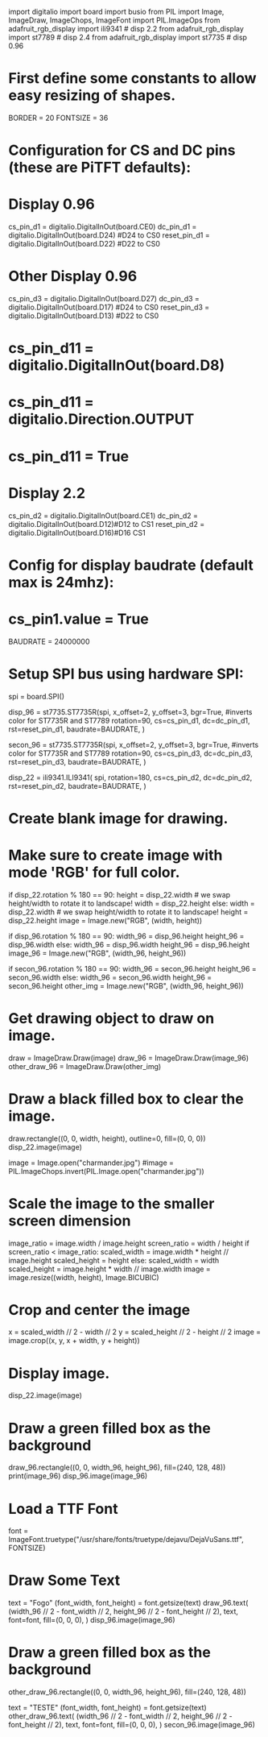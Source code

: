 import digitalio
import board
import busio
from PIL import Image, ImageDraw, ImageChops, ImageFont
import PIL.ImageOps
from adafruit_rgb_display import ili9341 # disp 2.2
from adafruit_rgb_display import st7789  # disp 2.4
from adafruit_rgb_display import st7735  # disp 0.96

# First define some constants to allow easy resizing of shapes.
BORDER = 20
FONTSIZE = 36

# Configuration for CS and DC pins (these are PiTFT defaults):
# Display 0.96
cs_pin_d1 = digitalio.DigitalInOut(board.CE0)
dc_pin_d1 = digitalio.DigitalInOut(board.D24) #D24 to CS0
reset_pin_d1 = digitalio.DigitalInOut(board.D22) #D22 to CS0

# Other Display 0.96
cs_pin_d3 = digitalio.DigitalInOut(board.D27)
dc_pin_d3 = digitalio.DigitalInOut(board.D17) #D24 to CS0
reset_pin_d3 = digitalio.DigitalInOut(board.D13) #D22 to CS0

# cs_pin_d11 = digitalio.DigitalInOut(board.D8)
# cs_pin_d11 = digitalio.Direction.OUTPUT
# cs_pin_d11 = True

# Display 2.2
cs_pin_d2 = digitalio.DigitalInOut(board.CE1)
dc_pin_d2 = digitalio.DigitalInOut(board.D12)#D12 to CS1
reset_pin_d2 = digitalio.DigitalInOut(board.D16)#D16 CS1
# Config for display baudrate (default max is 24mhz):

# cs_pin1.value = True
BAUDRATE = 24000000

# Setup SPI bus using hardware SPI:
spi = board.SPI()

disp_96 = st7735.ST7735R(spi,
    x_offset=2, y_offset=3,
    bgr=True, #inverts color for ST7735R and ST7789
    rotation=90,
    cs=cs_pin_d1,
    dc=dc_pin_d1,
    rst=reset_pin_d1,
    baudrate=BAUDRATE,
)

secon_96 = st7735.ST7735R(spi,
    x_offset=2, y_offset=3,
    bgr=True, #inverts color for ST7735R and ST7789
    rotation=90,
    cs=cs_pin_d3,
    dc=dc_pin_d3,
    rst=reset_pin_d3,
    baudrate=BAUDRATE,
)


disp_22 = ili9341.ILI9341(
    spi,
    rotation=180, 
    cs=cs_pin_d2,
    dc=dc_pin_d2,
    rst=reset_pin_d2,
    baudrate=BAUDRATE,
)


# Create blank image for drawing.
# Make sure to create image with mode 'RGB' for full color.
if disp_22.rotation % 180 == 90:
    height = disp_22.width  # we swap height/width to rotate it to landscape!
    width = disp_22.height
else:
    width = disp_22.width  # we swap height/width to rotate it to landscape!
    height = disp_22.height
image = Image.new("RGB", (width, height))

if disp_96.rotation % 180 == 90:
    width_96 = disp_96.height
    height_96 = disp_96.width
else:
    width_96 = disp_96.width
    height_96 = disp_96.height
image_96 = Image.new("RGB", (width_96, height_96))

if secon_96.rotation % 180 == 90:
    width_96 = secon_96.height
    height_96 = secon_96.width
else:
    width_96 = secon_96.width
    height_96 = secon_96.height
other_img = Image.new("RGB", (width_96, height_96))

# Get drawing object to draw on image.
draw = ImageDraw.Draw(image)
draw_96 = ImageDraw.Draw(image_96)
other_draw_96 = ImageDraw.Draw(other_img)

# Draw a black filled box to clear the image.
draw.rectangle((0, 0, width, height), outline=0, fill=(0, 0, 0))
disp_22.image(image)

image = Image.open("charmander.jpg")
#image = PIL.ImageChops.invert(PIL.Image.open("charmander.jpg"))

# Scale the image to the smaller screen dimension
image_ratio = image.width / image.height
screen_ratio = width / height
if screen_ratio < image_ratio:
    scaled_width = image.width * height // image.height
    scaled_height = height
else:
    scaled_width = width
    scaled_height = image.height * width // image.width
image = image.resize((width, height), Image.BICUBIC)

# Crop and center the image
x = scaled_width // 2 - width // 2
y = scaled_height // 2 - height // 2
image = image.crop((x, y, x + width, y + height))

# Display image.
disp_22.image(image)

# Draw a green filled box as the background
draw_96.rectangle((0, 0, width_96, height_96), fill=(240, 128, 48))
print(image_96)
disp_96.image(image_96)

# Load a TTF Font
font = ImageFont.truetype("/usr/share/fonts/truetype/dejavu/DejaVuSans.ttf", FONTSIZE)

# Draw Some Text
text = "Fogo"
(font_width, font_height) = font.getsize(text)
draw_96.text(
    (width_96 // 2 - font_width // 2, height_96 // 2 - font_height // 2),
    text,
    font=font,
    fill=(0, 0, 0),
)
disp_96.image(image_96)

# Draw a green filled box as the background
other_draw_96.rectangle((0, 0, width_96, height_96), fill=(240, 128, 48))

text = "TESTE"
(font_width, font_height) = font.getsize(text)
other_draw_96.text(
    (width_96 // 2 - font_width // 2, height_96 // 2 - font_height // 2),
    text,
    font=font,
    fill=(0, 0, 0),
)
secon_96.image(image_96)





